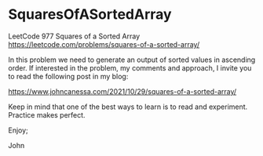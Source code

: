 # SquaresOfASortedArray
LeetCode 977 Squares of a Sorted Array
https://leetcode.com/problems/squares-of-a-sorted-array/

In this problem we need to generate an output of sorted values
in ascending order.
If interested in the problem, my comments and approach, I invite
you to read the following post in my blog:

https://www.johncanessa.com/2021/10/29/squares-of-a-sorted-array/

Keep in mind that one of the best ways to learn is to read and
experiment. Practice makes perfect.

Enjoy;

John
